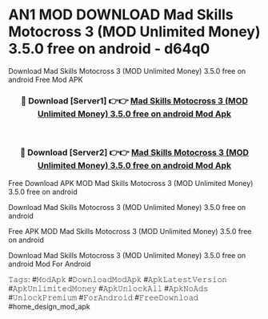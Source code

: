 # AN1 MOD DOWNLOAD Mad Skills Motocross 3 (MOD Unlimited Money) 3.5.0 free on android - d64q0
Download Mad Skills Motocross 3 (MOD Unlimited Money) 3.5.0 free on android Free Mod APK

<div align="center">
<h3>🔴 Download [Server1] 👉👉 <a href="https://apk-comot.site?title=Mad_Skills_Motocross_3_(MOD_Unlimited_Money)_3.5.0_free_on_android">Mad Skills Motocross 3 (MOD Unlimited Money) 3.5.0 free on android Mod Apk</a></h3><br>

<h3>🔴 Download [Server2] 👉👉 <a href="https://apk-comot.site?title=Mad_Skills_Motocross_3_(MOD_Unlimited_Money)_3.5.0_free_on_android">Mad Skills Motocross 3 (MOD Unlimited Money) 3.5.0 free on android Mod Apk</a></h3>
</div>


Free Download APK MOD Mad Skills Motocross 3 (MOD Unlimited Money) 3.5.0 free on android

Download Mad Skills Motocross 3 (MOD Unlimited Money) 3.5.0 free on android 

Free APK MOD Mad Skills Motocross 3 (MOD Unlimited Money) 3.5.0 free on android 

Download Mad Skills Motocross 3 (MOD Unlimited Money) 3.5.0 free on android Mod For Android

𝚃𝚊𝚐𝚜: #𝙼𝚘𝚍𝙰𝚙𝚔 #𝙳𝚘𝚠𝚗𝚕𝚘𝚊𝚍𝙼𝚘𝚍𝙰𝚙𝚔 #𝙰𝚙𝚔𝙻𝚊𝚝𝚎𝚜𝚝𝚅𝚎𝚛𝚜𝚒𝚘𝚗 #𝙰𝚙𝚔𝚄𝚗𝚕𝚒𝚖𝚒𝚝𝚎𝚍𝙼𝚘𝚗𝚎𝚢 #𝙰𝚙𝚔𝚄𝚗𝚕𝚘𝚌𝚔𝙰𝚕𝚕 #𝙰𝚙𝚔𝙽𝚘𝙰𝚍𝚜 #𝚄𝚗𝚕𝚘𝚌𝚔𝙿𝚛𝚎𝚖𝚒𝚞𝚖 #𝙵𝚘𝚛𝙰𝚗𝚍𝚛𝚘𝚒𝚍 #𝙵𝚛𝚎𝚎𝙳𝚘𝚠𝚗𝚕𝚘𝚊𝚍 #home_design_mod_apk